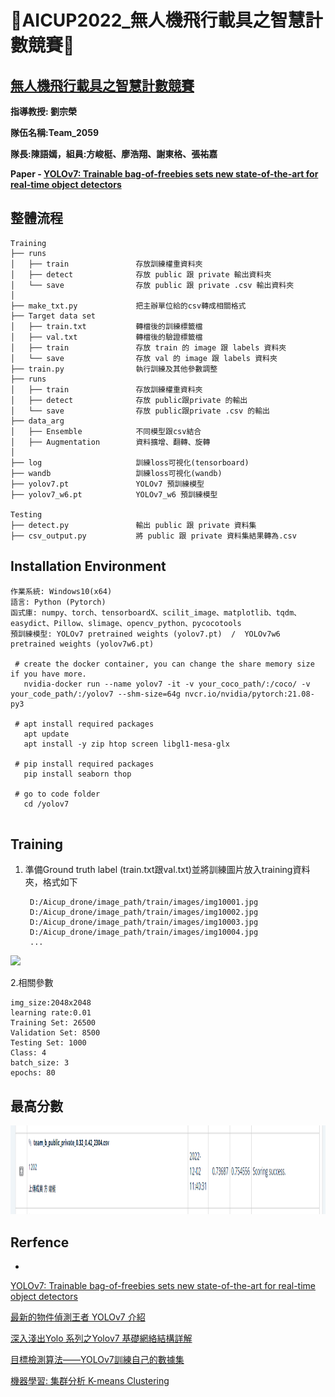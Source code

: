 **:hear_no_evil:AICUP2022_無人機飛行載具之智慧計數競賽:hear_no_evil:**
=
[無人機飛行載具之智慧計數競賽](https://tbrain.trendmicro.com.tw/Competitions/Details/25)
-

**指導教授: 劉宗榮**

**隊伍名稱:Team_2059**

**隊長:陳語嫣，組員:方峻梃、廖浩翔、謝東格、張祐嘉**

**Paper - [YOLOv7: Trainable bag-of-freebies sets new state-of-the-art for real-time object detectors](https://arxiv.org/abs/2207.02696)**





**整體流程**
-

```
Training
├── runs
│   ├── train               存放訓練權重資料夾
│   ├── detect              存放 public 跟 private 輸出資料夾 
│   └── save                存放 public 跟 private .csv 輸出資料夾 
│
├── make_txt.py             把主辦單位給的csv轉成相關格式
├── Target data set
│   ├── train.txt           轉檔後的訓練標籤檔
│   ├── val.txt             轉檔後的驗證標籤檔 
│   ├── train               存放 train 的 image 跟 labels 資料夾
│   └── save                存放 val 的 image 跟 labels 資料夾
├── train.py                執行訓練及其他參數調整
├── runs
│   ├── train               存放訓練權重資料夾
│   ├── detect              存放 public跟private 的輸出 
│   └── save                存放 public跟private .csv 的輸出 
├── data_arg
│   ├── Ensemble            不同模型跟csv結合
│   ├── Augmentation        資料擴增、翻轉、旋轉     
│   
├── log                     訓練loss可視化(tensorboard)
├── wandb                   訓練loss可視化(wandb)
├── yolov7.pt               YOLOv7 預訓練模型
├── yolov7_w6.pt            YOLOv7_w6 預訓練模型  

Testing
├── detect.py               輸出 public 跟 private 資料集
├── csv_output.py           將 public 跟 private 資料集結果轉為.csv  

```


**Installation Environment**
-
   ```
   作業系統: Windows10(x64)
   語言: Python (Pytorch) 
   函式庫: numpy、torch、tensorboardX、scilit_image、matplotlib、tqdm、easydict、Pillow、slimage、opencv_python、pycocotools
   預訓練模型: YOLOv7 pretrained weights (yolov7.pt)  /  YOLOv7w6 pretrained weights (yolov7w6.pt)

    # create the docker container, you can change the share memory size if you have more.
      nvidia-docker run --name yolov7 -it -v your_coco_path/:/coco/ -v your_code_path/:/yolov7 --shm-size=64g nvcr.io/nvidia/pytorch:21.08-py3

    # apt install required packages
      apt update
      apt install -y zip htop screen libgl1-mesa-glx

    # pip install required packages
      pip install seaborn thop

    # go to code folder
      cd /yolov7

  
 ```


**Training**
-
1. 準備Ground truth label (train.txt跟val.txt)並將訓練圖片放入training資料夾，格式如下
   ```
    D:/Aicup_drone/image_path/train/images/img10001.jpg
    D:/Aicup_drone/image_path/train/images/img10002.jpg
    D:/Aicup_drone/image_path/train/images/img10003.jpg
    D:/Aicup_drone/image_path/train/images/img10004.jpg
    ...
   ```

<img src="./figure/img1002.png">


2.相關參數

   
    img_size:2048x2048
    learning rate:0.01
    Training Set: 26500
    Validation Set: 8500
    Testing Set: 1000
    Class: 4
    batch_size: 3
    epochs: 80

 
 

 
 
 

 
**最高分數**
-

  <img src="./figure/Drone_Score.PNG"  weight="1158" height="142" >



## Rerfence
-
 [YOLOv7: Trainable bag-of-freebies sets new state-of-the-art for real-time object detectors](https://arxiv.org/abs/2207.02696) 
 
  [最新的物件偵測王者 YOLOv7 介紹](https://aiacademy.tw/yolov7/)
  
  [深入淺出Yolo 系列之Yolov7 基礎網絡結構詳解](https://zhuanlan.zhihu.com/p/543743278)
  
  [目標檢測算法——YOLOv7訓練自己的數據集](https://blog.csdn.net/m0_53578855/article/details/127536604)
               
  [機器學習: 集群分析 K-means Clustering](https://chih-sheng-huang821.medium.com/%E6%A9%9F%E5%99%A8%E5%AD%B8%E7%BF%92-%E9%9B%86%E7%BE%A4%E5%88%86%E6%9E%90-k-means-clustering-e608a7fe1b43)







